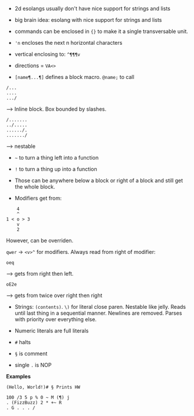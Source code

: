 - 2d esolangs usually don't have nice support for strings and lists
- big brain idea: esolang with nice support for strings and lists

- commands can be enclosed in `{}` to make it a single transversable unit. 
- `'n` encloses the next n horizontal characters
- vertical enclosing to: `^¶¶¶v`
- directions = `VA<>`
- `[name¶...¶]` defines a block macro. `@name;` to call

```
/...
....
.../
```

 --> Inline block. Box bounded by slashes.

```
/.......
../.....
....../.
......./
``` 
--> nestable

- `~` to turn a thing left into a function
- `!` to turn a thing up into a function
- Those can be anywhere below a block or right of a block and still get the whole block. 

- Modifiers get from:

```
    4
    ^
1 < o > 3
    v
    2
```

However, can be overriden. 

`qwer` -> `<v>^` for modifiers. Always read from right of modifier:

```
oeq
```

--> gets from right then left. 

```
oE2e
```

--> gets from twice over right then right

- Strings: `(contents)`. `\)` for literal close paren. Nestable like jelly. Reads until last thing in a sequential manner. Newlines are removed. Parses with priority over everything else. 

- Numeric literals are full literals

- `#` halts

- `§` is comment

- single `.` is NOP

**Examples**

```
(Hello, World!)# § Prints HW
```

```
100 /3 5 p % 0 ~ M (¶) j
. (FizzBuzz) 2 * +~ R 
. G . . . /
```